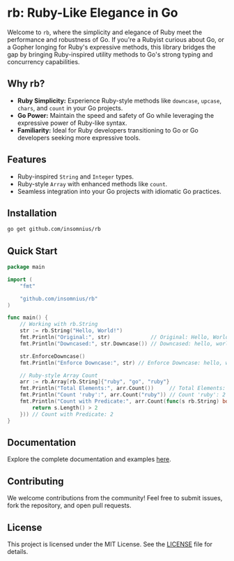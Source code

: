 # rb: Ruby-Like Elegance in Go

Welcome to `rb`, where the simplicity and elegance of Ruby meet the performance and robustness of Go. If you're a Rubyist curious about Go, or a Gopher longing for Ruby's expressive methods, this library bridges the gap by bringing Ruby-inspired utility methods to Go's strong typing and concurrency capabilities.

## Why rb?
- **Ruby Simplicity:** Experience Ruby-style methods like `downcase`, `upcase`, `chars`, and `count` in your Go projects.
- **Go Power:** Maintain the speed and safety of Go while leveraging the expressive power of Ruby-like syntax.
- **Familiarity:** Ideal for Ruby developers transitioning to Go or Go developers seeking more expressive tools.

## Features
- Ruby-inspired `String` and `Integer` types.
- Ruby-style `Array` with enhanced methods like `count`.
- Seamless integration into your Go projects with idiomatic Go practices.

## Installation

```bash
go get github.com/insomnius/rb
```

## Quick Start

```go
package main

import (
	"fmt"

	"github.com/insomnius/rb"
)

func main() {
	// Working with rb.String
	str := rb.String("Hello, World!")
	fmt.Println("Original:", str)             // Original: Hello, World!
	fmt.Println("Downcased:", str.Downcase()) // Downcased: hello, world!

	str.EnforceDowncase()
	fmt.Println("Enforce Downcase:", str) // Enforce Downcase: hello, world!

	// Ruby-style Array Count
	arr := rb.Array[rb.String]{"ruby", "go", "ruby"}
	fmt.Println("Total Elements:", arr.Count())     // Total Elements: 3
	fmt.Println("Count 'ruby':", arr.Count("ruby")) // Count 'ruby': 2
	fmt.Println("Count with Predicate:", arr.Count(func(s rb.String) bool {
		return s.Length() > 2
	})) // Count with Predicate: 2
}

```

## Documentation
Explore the complete documentation and examples [here](https://pkg.go.dev/github.com/insomnius/rb).

## Contributing
We welcome contributions from the community! Feel free to submit issues, fork the repository, and open pull requests.

## License
This project is licensed under the MIT License. See the [LICENSE](LICENSE) file for details.

